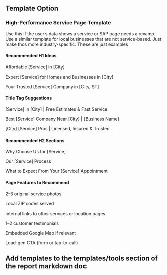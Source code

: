 

## Template Option

### High-Performance Service Page Template 
Use this if the user’s data shows a service or SAP page needs a revamp. Use a similar template for local businesses that are not service-based. Just make thos more industry-specific. These are just examples

#### Recommended H1 Ideas

Affordable [Service] in [City]

Expert [Service] for Homes and Businesses in [City]

Your Trusted [Service] Company in [City, ST]

#### Title Tag Suggestions

[Service] in [City] | Free Estimates & Fast Service

Best [Service] Company Near [City] | [Business Name]

[City] [Service] Pros | Licensed, Insured & Trusted

#### Recommended H2 Sections

Why Choose Us for [Service]

Our [Service] Process

What to Expect From Your [Service] Appointment


#### Page Features to Recommend

2–3 original service photos

Local ZIP codes served

Internal links to other services or location pages

1–2 customer testimonials

Embedded Google Map if relevant

Lead-gen CTA (form or tap-to-call)


## Add templates to the templates/tools section of the report markdown doc

